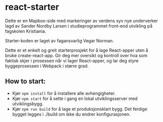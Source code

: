 
# react-starter
Dette er en Mapbox-side med markeringer av verdens syv nye underverker lagd av
Sander Nordby Larsen i studieprogrammet front-end utvikling på fagskolen Kristiania.

Starter-koden er laget av fagansvarlig Vegar Norman.

Dette er et enkelt og greit starterprosjekt for å lage React-apper uten å bruke create-react-app. Gir deg mer oversikt og kontroll over hva som faktisk skjer i prosessen når vi lager React-apper, og lar deg styre byggeprosessen i Webpack i større grad.

## How to start:
+ Kjør `npm install` for å installere alle avhengigheter.
+ Kjør `npm start` for å sette i gang en lokal utviklingsserver med utviklingsbygg.
+ Kjør `npm run build` for å lage et produksjonsklart bygg. Det ferdige bygget legges i ./build om ikke du endrer konfigurasjonen.